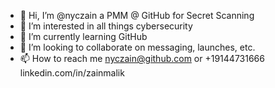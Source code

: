 - 👋 Hi, I’m @nyczain a PMM @ GitHub for Secret Scanning
- 👀 I’m interested in all things cybersecurity
- 🌱 I’m currently learning GitHub
- 💞️ I’m looking to collaborate on messaging, launches, etc.
- 📫 How to reach me nyczain@github.com or +19144731666 linkedin.com/in/zainmalik

<!---
nyczain/nyczain is a ✨ special ✨ repository because its `README.md` (this file) appears on your GitHub profile.
You can click the Preview link to take a look at your changes.
--->
